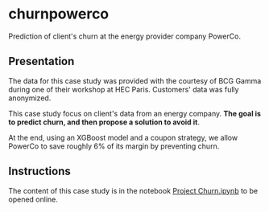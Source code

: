 # churnpowerco
Prediction of client's churn at the energy provider company PowerCo.

## Presentation

The data for this case study was provided with the courtesy of BCG Gamma during one of their workshop at HEC Paris. Customers' data was fully anonymized.

This case study focus on client's data from an energy company. **The goal is to predict churn, and then propose a solution to avoid it**.

At the end, using an XGBoost model and a coupon strategy, we allow PowerCo to save roughly 6% of its margin by preventing churn.

## Instructions

The content of this case study is in the notebook [Project Churn.ipynb](https://github.com/oulianov/churnpowerco/blob/master/Project%20Churn.ipynb) to be opened online. 
